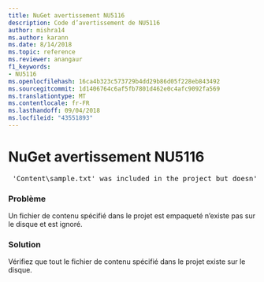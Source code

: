 ```yaml
---
title: NuGet avertissement NU5116
description: Code d’avertissement de NU5116
author: mishra14
ms.author: karann
ms.date: 8/14/2018
ms.topic: reference
ms.reviewer: anangaur
f1_keywords:
- NU5116
ms.openlocfilehash: 16ca4b323c573729b4dd29b86d05f228eb843492
ms.sourcegitcommit: 1d1406764c6af5fb7801d462e0c4afc9092fa569
ms.translationtype: MT
ms.contentlocale: fr-FR
ms.lasthandoff: 09/04/2018
ms.locfileid: "43551893"
---
```

# <a name="nuget-warning-nu5116"></a>NuGet avertissement NU5116
<pre> 'Content\sample.txt' was included in the project but doesn't exist. Skipping...</pre>

### <a name="issue"></a>Problème

Un fichier de contenu spécifié dans le projet est empaqueté n’existe pas sur le disque et est ignoré.


### <a name="solution"></a>Solution

Vérifiez que tout le fichier de contenu spécifié dans le projet existe sur le disque.


